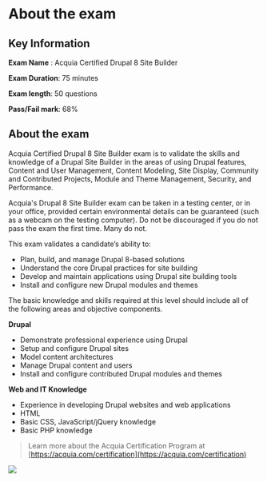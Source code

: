# About the exam

## Key Information

**Exam Name** : Acquia Certified Drupal 8 Site Builder

**Exam Duration**: 75 minutes

**Exam length**: 50 questions

**Pass/Fail mark**: 68%

## About the exam

Acquia Certified Drupal 8 Site Builder exam is to validate the skills and knowledge of a Drupal Site Builder in the areas of using Drupal features, Content and User Management, Content Modeling, Site Display, Community and Contributed Projects, Module and Theme Management, Security, and Performance.

Acquia's Drupal 8 Site Builder exam can be taken in a testing center, or in your office, provided certain environmental details can be guaranteed \(such as a webcam on the testing computer\). Do not be discouraged if you do not pass the exam the first time. Many do not.

This exam validates a candidate’s ability to:

* Plan, build, and manage Drupal 8-based solutions
* Understand the core Drupal practices for site building
* Develop and maintain applications using Drupal site building tools
* Install and configure new Drupal modules and themes

The basic knowledge and skills required at this level should include all of the following areas and objective components.

**Drupal**

* Demonstrate professional experience using Drupal
* Setup and configure Drupal sites
* Model content architectures
* Manage Drupal content and users
* Install and configure contributed Drupal modules and themes

**Web and IT Knowledge**

* Experience in developing Drupal websites and web applications
* HTML
* Basic CSS, JavaScript/jQuery knowledge
* Basic PHP knowledge

> Learn more about the Acquia Certification Program at [https://acquia.com/certification](https://acquia.com/certification)

![](https://github.com/prasadshir/sg-sb-d9/tree/2d1ced1529fa41dd313f67d126078b3ade382266/.gitbook/assets/Screenshot%202016-12-14%2013.19.32.png)

